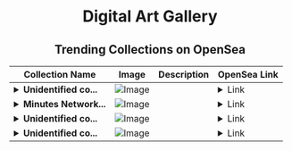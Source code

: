 <div align="center">

# Digital Art Gallery

## Trending Collections on OpenSea

| Collection Name                       | Image                                                                                     | Description                       | OpenSea Link                                                                                          |
|---------------------------------------|-------------------------------------------------------------------------------------------|-----------------------------------|--------------------------------------------------------------------------------------------------------|
| **<details><summary>Unidentified co...</summary>Unidentified contract a5856ae2-2f30-411f-825f-131b7d5cf6c4</details>** | ![Image](https://i.seadn.io/s/raw/files/a837708742ad8afcb35eb60ba787976d.jpg?w=500&auto=format?w=200&auto=format) |  | <details><summary>Link</summary>[Unidentified contract a5856ae2-2f30-411f-825f-131b7d5cf6c4](https://opensea.io/collection/unidentified-contract-a5856ae2-2f30-411f-825f-131b)</details> |
| **<details><summary>Minutes Network...</summary>Minutes Network Switch</details>** | ![Image](https://i.seadn.io/s/raw/files/f5fa4a02f45d6e63c7aedb9d15309e1f.png?w=500&auto=format?w=200&auto=format) |  | <details><summary>Link</summary>[Minutes Network Switch](https://opensea.io/collection/minutes-network-switch)</details> |
| **<details><summary>Unidentified co...</summary>Unidentified contract e53444ce-1a4a-4811-9117-f92e596d274f</details>** | ![Image](https://i.seadn.io/s/raw/files/cf57d187551dd413e4295042fa0b97b2.jpg?w=500&auto=format?w=200&auto=format) |  | <details><summary>Link</summary>[Unidentified contract e53444ce-1a4a-4811-9117-f92e596d274f](https://opensea.io/collection/unidentified-contract-e53444ce-1a4a-4811-9117-f92e)</details> |
| **<details><summary>Unidentified co...</summary>Unidentified contract 5a55c035-8bf0-4f3c-93aa-8e0a30723646</details>** | ![Image](https://i.seadn.io/s/raw/files/a837708742ad8afcb35eb60ba787976d.jpg?w=500&auto=format?w=200&auto=format) |  | <details><summary>Link</summary>[Unidentified contract 5a55c035-8bf0-4f3c-93aa-8e0a30723646](https://opensea.io/collection/unidentified-contract-5a55c035-8bf0-4f3c-93aa-8e0a)</details> |

</div>
